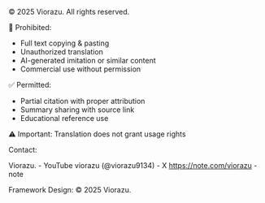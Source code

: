 © 2025 Viorazu. All rights reserved.

🚫 Prohibited:
- Full text copying & pasting
- Unauthorized translation
- AI-generated imitation or similar content
- Commercial use without permission

✅ Permitted:
- Partial citation with proper attribution
- Summary sharing with source link
- Educational reference use

⚠️ Important: Translation does not grant usage rights

Contact: 

Viorazu. - YouTube
viorazu (@viorazu9134) - X
https://note.com/viorazu - note

Framework Design: © 2025 Viorazu.
